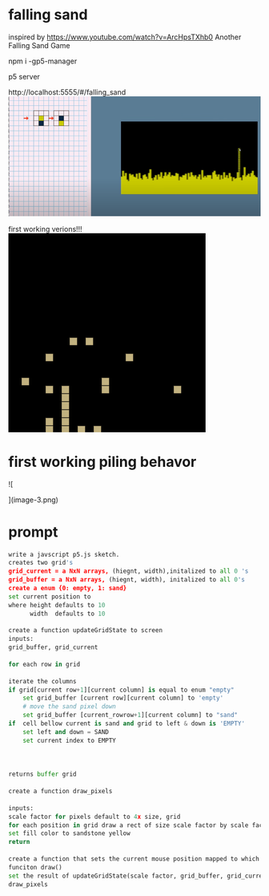 # falling sand
inspired by https://www.youtube.com/watch?v=ArcHpsTXhb0
Another Falling Sand Game

npm  i -gp5-manager

p5 server

http://localhost:5555/#/falling_sand
![alt text](image.png)

first working verions!!!
![alt text](image-1.png)
# first working piling behavor
![
    
](image-3.png)
# prompt
```python
write a javscript p5.js sketch.
creates two grid's
grid_current = a NxN arrays, (hiegnt, width),initalized to all 0 's
grid_buffer = a NxN arrays, (hiegnt, width), initalized to all 0's
create a enum {0: empty, 1: sand}
set current position to 
where height defaults to 10
      width  defaults to 10

create a function updateGridState to screen
inputs: 
grid_buffer, grid_current

for each row in grid

iterate the columns
if grid[current row+1][current column] is equal to enum "empty"
    set grid_buffer [current row][current column] to 'empty'
    # move the sand pixel down 
    set grid_buffer [current_rowrow+1][current column] to "sand"
if  cell bellow current is sand and grid to left & down is 'EMPTY'
    set left and down = SAND
    set current index to EMPTY



returns buffer grid

create a function draw_pixels

inputs: 
scale factor for pixels default to 4x size, grid
for each position in grid draw a rect of size scale factor by scale factor
set fill color to sandstone yellow
return 

create a function that sets the current mouse position mapped to which current grid location its pointed to and sets it from EMPTY to full
funciton draw()
set the result of updateGridState(scale factor, grid_buffer, grid_current) to current grid
draw_pixels
```